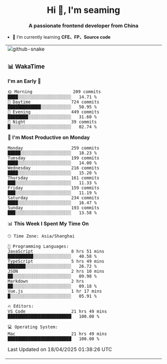 <h1 align="center">Hi 👋, I'm seaming</h1>
<h3 align="center">A passionate frontend developer from China</h3>

- 🌱 I’m currently learning **CFE、FP、Source code**

<div align="center">

<table>

<tr><td>
  <img alt="github-snake" src="profile-snake-contrib/github-user-contribution.svg"/>
</td></tr>

<tr><td>

### 📊 WakaTime

<!--START_SECTION:waka-->
**I'm an Early 🐤** 

```text
🌞 Morning                209 commits         ████░░░░░░░░░░░░░░░░░░░░░   14.71 % 
🌆 Daytime                724 commits         █████████████░░░░░░░░░░░░   50.95 % 
🌃 Evening                449 commits         ████████░░░░░░░░░░░░░░░░░   31.60 % 
🌙 Night                  39 commits          █░░░░░░░░░░░░░░░░░░░░░░░░   02.74 % 
```
📅 **I'm Most Productive on Monday** 

```text
Monday                   259 commits         █████░░░░░░░░░░░░░░░░░░░░   18.23 % 
Tuesday                  199 commits         ████░░░░░░░░░░░░░░░░░░░░░   14.00 % 
Wednesday                216 commits         ████░░░░░░░░░░░░░░░░░░░░░   15.20 % 
Thursday                 161 commits         ███░░░░░░░░░░░░░░░░░░░░░░   11.33 % 
Friday                   159 commits         ███░░░░░░░░░░░░░░░░░░░░░░   11.19 % 
Saturday                 234 commits         ████░░░░░░░░░░░░░░░░░░░░░   16.47 % 
Sunday                   193 commits         ███░░░░░░░░░░░░░░░░░░░░░░   13.58 % 
```


📊 **This Week I Spent My Time On** 

```text
🕑︎ Time Zone: Asia/Shanghai

💬 Programming Languages: 
JavaScript               8 hrs 51 mins       ██████████░░░░░░░░░░░░░░░   40.58 % 
TypeScript               5 hrs 49 mins       ███████░░░░░░░░░░░░░░░░░░   26.72 % 
JSON                     2 hrs 10 mins       ██░░░░░░░░░░░░░░░░░░░░░░░   09.98 % 
Markdown                 2 hrs               ██░░░░░░░░░░░░░░░░░░░░░░░   09.18 % 
Vue.js                   1 hr 17 mins        █░░░░░░░░░░░░░░░░░░░░░░░░   05.91 % 

🔥 Editors: 
VS Code                  21 hrs 49 mins      █████████████████████████   100.00 % 

💻 Operating System: 
Mac                      21 hrs 49 mins      █████████████████████████   100.00 % 
```


 Last Updated on 18/04/2025 01:38:26 UTC
<!--END_SECTION:waka-->
